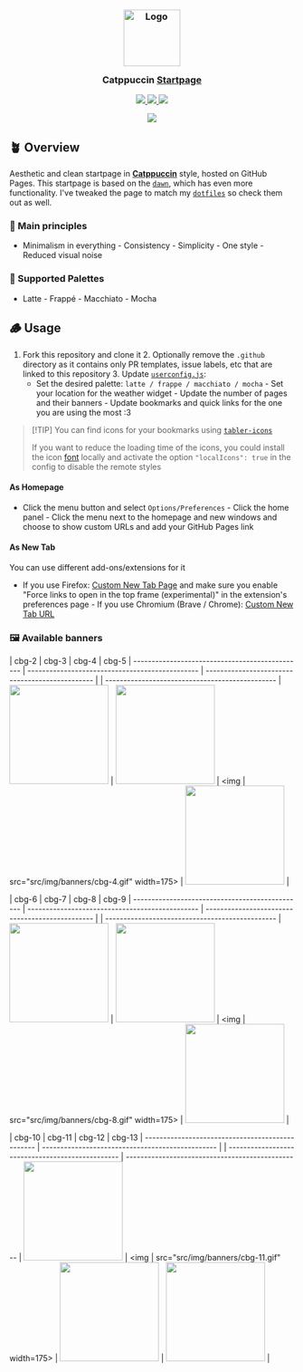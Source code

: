 <h3 align="center"> <img src="https://raw.githubusercontent.com/catppuccin/catppuccin/main/assets/logos/exports/1544x1544_circle.png" width="100" alt="Logo"/><br/> <img 
  src="https://raw.githubusercontent.com/catppuccin/catppuccin/main/assets/misc/transparent.png" height="30" width="0px"/> Catppuccin <a 
  href="https://pivoshenko.github.io/catppuccin-startpage">Startpage</a> <img src="https://raw.githubusercontent.com/catppuccin/catppuccin/main/assets/misc/transparent.png" 
  height="30" width="0px"/>
</h3>

<p align="center"> <a href="https://github.com/pivoshenko/catppuccin-startpage/stargazers">
    <img src="https://img.shields.io/github/stars/pivoshenko/catppuccin-startpage?style=for-the-badge&logo=starship&color=a6e3a1&logoColor=D9E0EE&labelColor=302D41">
  </a> <a href="https://github.com/pivoshenko/catppuccin-startpage/issues">
    <img src="https://img.shields.io/github/issues/pivoshenko/catppuccin-startpage?style=for-the-badge&logo=gitbook&color=fab387&logoColor=D9E0EE&labelColor=302D41">
  </a> <a href="https://github.com/pivoshenko/catppuccin-startpage/contributors">
    <img src="https://img.shields.io/github/contributors/pivoshenko/catppuccin-startpage?style=for-the-badge&logo=github&color=f38ba8&logoColor=D9E0EE&labelColor=302D41">
  </a> </p>

<p align="center"> <img src="assets/myPreview.png"/>
</p>

## 🪴 Overview

Aesthetic and clean startpage in [**Catppuccin**](https://catppuccin.com/palette) style, hosted on GitHub Pages. This startpage is based on the 
[`dawn`](https://github.com/b-coimbra/dawn), which has even more functionality. I've tweaked the page to match my [`dotfiles`](https://github.com/pivoshenko/dotfiles) so check them 
out as well.

### 🧠 Main principles

- Minimalism in everything - Consistency - Simplicity - One style - Reduced visual noise

### 🎨 Supported Palettes

- Latte - Frappé - Macchiato - Mocha

## 🪵 Usage

1. Fork this repository and clone it 2. Optionally remove the `.github` directory as it contains only PR templates, issue labels, etc that are linked to this repository 3. Update 
[`userconfig.js`](userconfig.js):
   - Set the desired palette: `latte / frappe / macchiato / mocha` - Set your location for the weather widget - Update the number of pages and their banners - Update bookmarks and 
   quick links for the one you are using the most :3

> [!TIP] You can find icons for your bookmarks using [`tabler-icons`](https://tabler.io/icons)
>
> If you want to reduce the loading time of the icons, you could install the icon [font](src/fonts) locally and activate the option `"localIcons": true` in the config to disable the 
> remote styles

#### As Homepage

- Click the menu button and select `Options/Preferences` - Click the home panel - Click the menu next to the homepage and new windows and choose to show custom URLs and add your 
GitHub Pages link

#### As New Tab

You can use different add-ons/extensions for it

- If you use Firefox: [Custom New Tab Page](https://addons.mozilla.org/en-US/firefox/addon/custom-new-tab-page/?src=search) and make sure you enable "Force links to open in the top 
frame (experimental)" in the extension's preferences page - If you use Chromium (Brave / Chrome): [Custom New Tab 
URL](https://chrome.google.com/webstore/detail/custom-new-tab-url/mmjbdbjnoablegbkcklggeknkfcjkjia)

### 🖼️ Available banners

| cbg-2 | cbg-3 | cbg-4 | cbg-5 | ----------------------------------------------- | ----------------------------------------------- | ----------------------------------------------- | 
| ----------------------------------------------- | <img src="src/img/banners/cbg-2.gif" width=175> | <img src="src/img/banners/cbg-3.gif" width=175> | <img 
| src="src/img/banners/cbg-4.gif" width=175> | <img src="src/img/banners/cbg-5.gif" width=175> |

| cbg-6 | cbg-7 | cbg-8 | cbg-9 | ----------------------------------------------- | ----------------------------------------------- | ----------------------------------------------- | 
| ----------------------------------------------- | <img src="src/img/banners/cbg-6.gif" width=175> | <img src="src/img/banners/cbg-7.gif" width=175> | <img 
| src="src/img/banners/cbg-8.gif" width=175> | <img src="src/img/banners/cbg-9.gif" width=175> |

| cbg-10 | cbg-11 | cbg-12 | cbg-13 | ------------------------------------------------ | ------------------------------------------------ | 
| ------------------------------------------------ | ------------------------------------------------ | <img src="src/img/banners/cbg-10.gif" width=175> | <img 
| src="src/img/banners/cbg-11.gif" width=175> | <img src="src/img/banners/cbg-12.gif" width=175> | <img src="src/img/banners/cbg-13.gif" width=175> |
